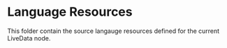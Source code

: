# Language Resources

This folder contain the source langauge resources defined for the current LiveData node.